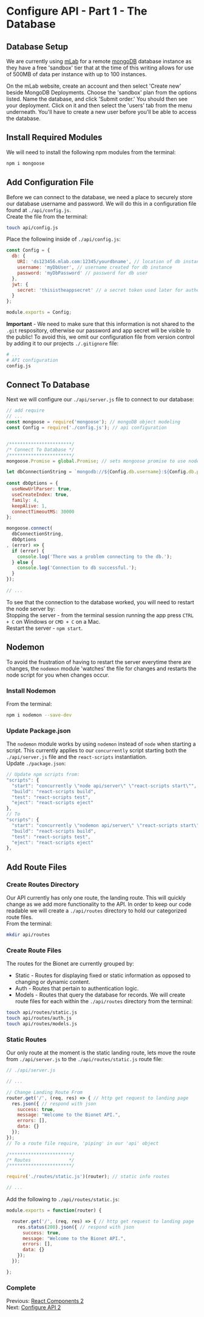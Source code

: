 # Configure API - Part 1 - The Database

## Database Setup
We are currently using [mLab](https://mlab.com/) for a remote [mongoDB](https://www.mongodb.com/) database instance as they have a free 'sandbox' tier that at the time of this writing allows for use of 500MB of data per instance with up to 100 instances.

On the mLab website, create an account and then select 'Create new' beside MongoDB Deployments. Choose the 'sandbox' plan from the options listed. Name the database, and click 'Submit order.' You should then see your deployment. Click on it and then select the 'users' tab from the menu underneath. You'll have to create a new user before you'll be able to access the database. 

## Install Required Modules
We will need to install the following npm modules from the terminal:
```bash
npm i mongoose
```

## Add Configuration File
Before we can connect to the database, we need a place to securely store our database username and password.  We will do this in a configuration file found at `./api/config.js`.   
Create the file from the terminal:
```bash
touch api/config.js
```
Place the following inside of `./api/config.js`:
```js
const Config = {
  db: {
    URI: 'ds123456.mlab.com:12345/yourdbname', // location of db instance
    username: 'myDbUser', // username created for db instance
    password: 'myDbPassword' // password for db user
  },
  jwt: {
    secret: 'thisistheappsecret' // a secret token used later for authentication
  }
};

module.exports = Config;
```
**Important** - We need to make sure that this information is not shared to the `.git` respository, otherwise our password and app secret will be visible to the public!  To avoid this, we omit our configuration file from version control by adding it to our projects `./.gitignore` file:
```bash
# ...
# API configuration
config.js

```

## Connect To Database
Next we will configure our `./api/server.js` file to connect to our database:
```js
// add require
// ...
const mongoose = require('mongoose'); // mongoDB object modeling
const Config = require('./config.js'); // api configuration


/***********************/
/* Connect To Database */
/***********************/
mongoose.Promise = global.Promise; // sets mongoose promise to use node native promise

let dbConnectionString = `mongodb://${Config.db.username}:${Config.db.password}@${Config.db.URI}`;
  
const dbOptions = {
  useNewUrlParser: true,
  useCreateIndex: true,
  family: 4,  
  keepAlive: 1, 
  connectTimeoutMS: 30000
};

mongoose.connect(
  dbConnectionString,
  dbOptions
, (error) => {
  if (error) {
    console.log('There was a problem connecting to the db.');
  } else {
    console.log('Connection to db successful.');
  }
});
 
// ...


```
To see that the connection to the database worked, you will need to restart the node server by:  
Stopping the server - from the terminal session running the app press `CTRL + C` on Windows or `CMD + C` on a Mac.  
Restart the server - `npm start`.  

## Nodemon 
To avoid the frustration of having to restart the server everytime there are changes, the `nodemon` module 'watches' the file for changes and restarts the node script for you when changes occur.

### Install Nodemon
From the terminal:
```bash
npm i nodemon --save-dev
```

### Update Package.json
The `nodemon` module works by using `nodemon` instead of `node` when starting a script.  This currently applies to our `concurrently` script starting both the `./api/server.js` file and the `react-scripts` instantiation.  
Update `./package.json`:
```js
// Update npm scripts from:
"scripts": {
  "start": "concurrently \"node api/server\" \"react-scripts start\"",
  "build": "react-scripts build",
  "test": "react-scripts test",
  "eject": "react-scripts eject"
},
// To
"scripts": {
  "start": "concurrently \"nodemon api/server\" \"react-scripts start\"", // 'node' changed to 'nodemon'
  "build": "react-scripts build",
  "test": "react-scripts test",
  "eject": "react-scripts eject"
},
```

## Add Route Files

### Create Routes Directory
Our API currently has only one route, the landing route.  This will quickly change as we add more functionality to the API.  In order to keep our code readable we will create a `./api/routes` directory to hold our categorized route files.  
From the terminal:
```bash
mkdir api/routes
```

### Create Route Files
The routes for the Bionet are currently grouped by:  
- Static - Routes for displaying fixed or static information as opposed to changing or dynamic content.
- Auth - Routes that pertain to authentication logic.
- Models - Routes that query the database for records.
We will create route files for each within the `./api/routes` directory from the terminal:
```bash
touch api/routes/static.js
touch api/routes/auth.js
touch api/routes/models.js
```

### Static Routes
Our only route at the moment is the static landing route, lets move the route from `./api/server.js` to the `./api/routes/static.js` route file:
```js
// ./api/server.js

// ...

// Change Landing Route From
router.get('/', (req, res) => { // http get request to landing page
  res.json({ // respond with json
    success: true,
    message: "Welcome to the Bionet API.",
    errors: [],
    data: {}
  });
});
// To a route file require, 'piping' in our 'api' object

/***********************/
/* Routes              */
/***********************/

require('./routes/static.js')(router); // static info routes

// ...

```
Add the following to `./api/routes/static.js`:
```js
module.exports = function(router) {

  router.get('/', (req, res) => { // http get request to landing page
    res.status(200).json({ // respond with json
      success: true,
      message: "Welcome to the Bionet API.",
      errors: [],
      data: {}
    });
  }); 

};
```

### Complete
Previous: [React Components 2](https://github.com/biobricks/bionet/blob/master/walkthrough/5.react.3.md)  
Next: [Configure API 2](https://github.com/biobricks/bionet/blob/master/walkthrough/7.api.2.md)
